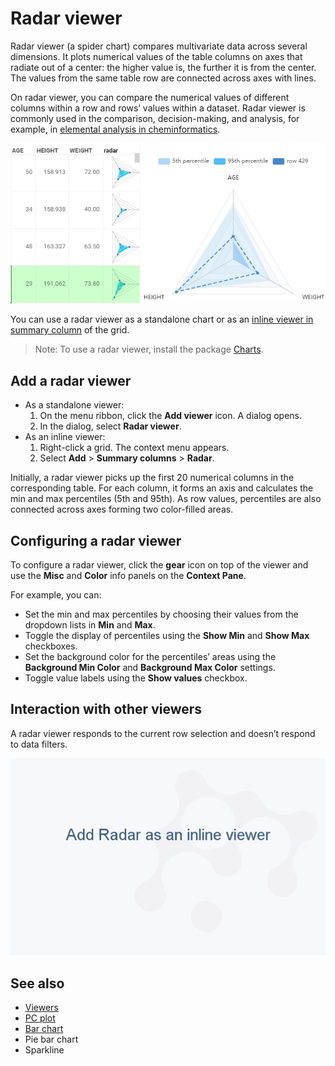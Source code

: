 <!-- TITLE: Radar viewer -->
<!-- SUBTITLE: -->

# Radar viewer

Radar viewer (a spider chart) compares multivariate data across several dimensions. It plots numerical values of the table columns on axes that radiate out of a center: the higher value is, the further it is from the center. The values from the same table row are connected across axes with lines.

On radar viewer, you can compare the numerical values of different columns within a row and rows’ values within a dataset. Radar viewer is commonly used in the comparison, decision-making, and analysis, for example, in [elemental analysis in cheminformatics](https://github.com/datagrok-ai/public/tree/master/packages/Chem#elemental-analysis).

![Radar viewer](radar-viewer.png)

You can use a radar viewer as a standalone chart or as an [inline viewer in summary column](grid.md#row-summary-columns) of the grid.

>Note: To use a radar viewer, install the package [Charts](https://github.com/datagrok-ai/public/tree/master/packages/Charts).

## Add a radar viewer

* As a standalone viewer:
  1. On the menu ribbon, click the **Add viewer** icon. A dialog opens.
  1. In the dialog, select **Radar viewer**.
* As an inline viewer:
  1. Right-click a grid. The context menu appears.
  1. Select **Add** > **Summary columns** > **Radar**.

Initially, a radar viewer picks up the first 20 numerical columns in the corresponding table. For each column, it forms an axis and calculates the min and max percentiles (5th and 95th). As row values, percentiles are also connected across axes forming two color-filled areas.

## Configuring a radar viewer

To configure a radar viewer, click the **gear** icon on top of the viewer and use the **Misc** and **Color** info panels on the **Context Pane**.

For example, you can:

* Set the min and max percentiles by choosing their values from the dropdown lists in **Min** and **Max**.
* Toggle the display of percentiles using the **Show Min** and **Show Max** checkboxes.
* Set the background color for the percentiles’ areas using the **Background Min Color** and **Background Max Color** settings.
* Toggle value labels using the **Show values** checkbox.

## Interaction with other viewers

A radar viewer responds to the current row selection and doesn’t respond to data filters.

![Radar viewer](radar-viewer.gif)

## See also

* [Viewers](../viewers.md)
* [PC plot](pc-plot.md)
* [Bar chart](bar-chart.md)
* Pie bar chart
* Sparkline
